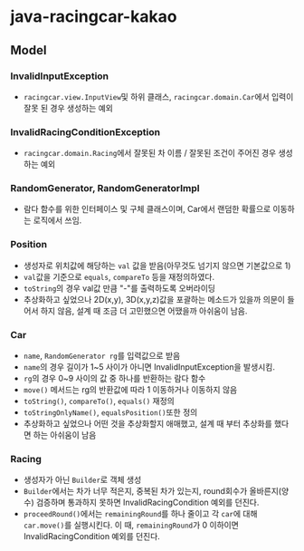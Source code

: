# java-racingcar-kakao
## Model

### InvalidInputException
* `racingcar.view.InputView`및 하위 클래스, `racingcar.domain.Car`에서 입력이 잘못 된 경우 생성하는 예외

### InvalidRacingConditionException
* `racingcar.domain.Racing`에서 잘못된 차 이름 / 잘못된 조건이 주어진 경우 생성하는 예외

### RandomGenerator, RandomGeneratorImpl
* 람다 함수를 위한 인터페이스 및 구체 클래스이며, Car에서 랜덤한 확률으로 이동하는 로직에서 쓰임.

### Position
* 생성자로 위치값에 해당하는 `val` 값을 받음(아무것도 넘기지 않으면 기본값으로 1)
* `val`값을 기준으로 `equals`, `compareTo` 등을 재정의하였다.
* `toString`의 경우 val값 만큼 "-"를 출력하도록 오버라이딩
* 추상화하고 싶었으나 2D(x,y), 3D(x,y,z)값을 포괄하는 메소드가 있을까 의문이 들어서 하지 않음, 설계 때 조금 더 고민했으면 어땠을까 아쉬움이 남음.

### Car
* `name`, `RandomGenerator rg`를 입력값으로 받음
* `name`의 경우 길이가 1~5 사이가 아니면 InvalidInputException을 발생시킴.
* `rg`의 경우 0~9 사이의 값 중 하나를 반환하는 람다 함수
* `move()` 메서드는 rg의 반환값에 따라 1 이동하거나 이동하지 않음
* `toString()`, `compareTo()`, `equals()` 재정의
* `toStringOnlyName()`, `equalsPosition()`또한 정의
* 추상화하고 싶었으나 어떤 것을 추상화할지 애매했고, 설계 때 부터 추상화를 했다면 하는 아쉬움이 남음

### Racing
* 생성자가 아닌 `Builder`로 객체 생성
* `Builder`에서는 차가 너무 적은지, 중복된 차가 있는지, round회수가 올바른지(양수) 검증하며 통과하지 못하면 InvalidRacingCondition 예외를 던진다.
* `proceedRound()`에서는 `remainingRound`를 하나 줄이고 각 `car`에 대해 `car.move()`를 실행시킨다. 이 때, `remainingRound`가 0 이하이면 InvalidRacingCondition 예외를 던진다.
